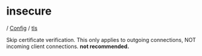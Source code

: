 # insecure

/ [Config](../../index.md) / [tls](../index.md) 

Skip certificate verification. This only applies to outgoing connections, NOT incoming client connections. **not recommended.**

